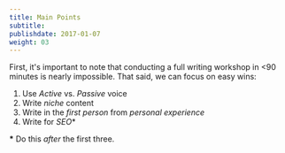 ```yaml
---
title: Main Points
subtitle:
publishdate: 2017-01-07
weight: 03
---
```


First, it's important to note that conducting a full writing workshop in <90 minutes is nearly impossible. That said, we can focus on easy wins:

1. Use *Active* vs. *Passive* voice
2. Write *niche* content
3. Write in the *first person* from *personal experience*
4. Write for *SEO*\*

<span class="fragment footnote"><strong>*</strong> Do this <em>after</em> the first three.</span>
